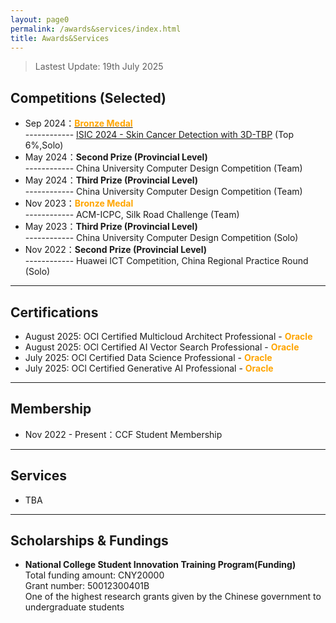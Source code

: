 ```yaml
---
layout: page0
permalink: /awards&services/index.html
title: Awards&Services
---
```


> Lastest Update: 19th July 2025 &nbsp;

## Competitions (Selected)

- Sep 2024：**[<font color='Orange'>Bronze Medal</font>](https://zhangtianze.com/myawards/ISIC-2024.png)** <br>
  ------------ [ISIC 2024 - Skin Cancer Detection with 3D-TBP](https://www.kaggle.com/competitions/isic-2024-challenge/leaderboard) (Top 6%,Solo) 
- May 2024：**Second Prize (Provincial Level)** <br>
  ------------ China University Computer Design Competition (Team) 
- May 2024：**Third Prize (Provincial Level)** <br>
  ------------ China University Computer Design Competition (Team)
- Nov 2023：**<font color='Orange'>Bronze Medal</font>** <br>
  ------------ ACM-ICPC, Silk Road Challenge (Team) 
- May 2023：**Third Prize (Provincial Level)** <br>
  ------------ China University Computer Design Competition (Solo)
- Nov 2022：**Second Prize (Provincial Level)** <br>
  ------------ Huawei ICT Competition, China Regional Practice Round (Solo)

---

## Certifications

- August 2025: OCI Certified Multicloud Architect Professional - **<font color='Orange'>Oracle</font>**
- August 2025: OCl Certified AI Vector Search Professional - **<font color='Orange'>Oracle</font>**
- July 2025: OCl Certified Data Science Professional - **<font color='Orange'>Oracle</font>**
- July 2025: OCl Certified Generative AI Professional - **<font color='Orange'>Oracle</font>**
---

## Membership

- Nov 2022 - Present：CCF Student Membership

---

## Services

- TBA

---

## Scholarships & Fundings

- **National College Student Innovation Training Program(Funding)**<br>Total funding amount: CNY20000<br>Grant number: 50012300401B<br>One of the highest research grants given by the Chinese government to undergraduate students
